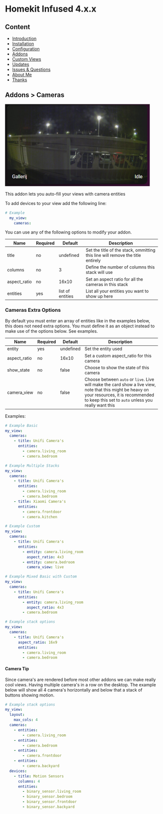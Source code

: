 # Homekit Infused 4.x.x

## Content
- [Introduction](../index.md)
- [Installation](../installation.md)
- [Configuration](../configuration.md)
- [Addons](../addons.md)
- [Custom Views](../custom_views.md)
- [Updates](../updates.md)
- [Issues & Questions](../issues.md)
- [About Me](../about.md)
- [Thanks](../thanks.md)

## Addons > Cameras

![Homekit Infused](../images/auto-fill-cameras-card.png)

This addon lets you auto-fill your views with camera entities

To add devices to your view add the following line:

```yaml
# Example
  my_view:
    cameras:
```

You can use any of the following options to modify your addon.

| Name | Required | Default | Description |
|----------------------------------|-------------|----------------------|-----------------------------------------------------------------------------------------------------------------------------------------------------------------------------------|
| title | no | undefined | Set the title of the stack, ommitting this line will remove the title entirely |
| columns | no | 3 | Define the number of columns this stack will use |
| aspect_ratio | no | 16x10 | Set an aspect ratio for all the cameras in this stack |
| entities | yes | list of entities | List all your entities you want to show up here |

### Cameras Extra Options
By default you must enter an array of entities like in the examples below, this does not need extra options.
You must define it as an object instead to make use of the options below. See examples.

| Name | Required | Default | Description |
|----------------------------------|-------------|----------------------|-----------------------------------------------------------------------------------------------------------------------------------------------------------------------------------|
| entity | yes | undefined | Set the entity used |
| aspect_ratio | no | 16x10 | Set a custom aspect_ratio for this camera |
| show_state | no | false | Choose to show the state of this camera |
| camera_view | no | false | Choose between `auto` or `live`. Live will make the card show a live view, note that this might be heavy on your resources, it is recommended to keep this set to `auto` unless you really want this |

Examples:

```yaml
# Example Basic
my_view:
  cameras:
    - title: Unifi Camera's
      entities:
        - camera.living_room
        - camera.bedroom
```
```yaml
# Example Multiple Stacks
my_view:
  cameras:
    - title: Unifi Camera's
      entities:
        - camera.living_room
        - camera.bedroom
    - title: Xiaomi Camera's
      entities:
        - camera.frontdoor
        - camera.kitchen
```
```yaml
# Example Custom
my_view:
  cameras:
    - title: Unifi Camera's
      entities:
        - entity: camera.living_room
          aspect_ratio: 4x3
        - entity: camera.bedroom
          camera_view: live
```
```yaml
# Example Mixed Basic with Custom
my_view:
  cameras:
    - title: Unifi Camera's
      entities:
        - entity: camera.living_room
          aspect_ratio: 4x3
        - camera.bedroom
```
```yaml
# Example stack options
my_view:
  cameras:
    - title: Unifi Camera's
      aspect_ratio: 16x9
      entities:
        - camera.living_room
        - camera.bedroom
```

#### Camera Tip
Since camera's are rendered before most other addons we can make really cool views. Having multiple camera's in a row on the desktop.
The example below will show all 4 camera's horizontally and below that a stack of buttons showing motion.
```yaml
# Example stack options
my_view:
  layout:
    max_cols: 4
  cameras:
    - entities:
        - camera.living_room
    - entities:
        - camera.bedroom
    - entities:
        - camera.frontdoor
    - entities:
        - camera.backyard
  devices:
    - title: Motion Sensors
      columns: 4
      entities:
        - binary_sensor.living_room
        - binary_sensor.bedroom
        - binary_sensor.frontdoor
        - binary_sensor.backyard
```
